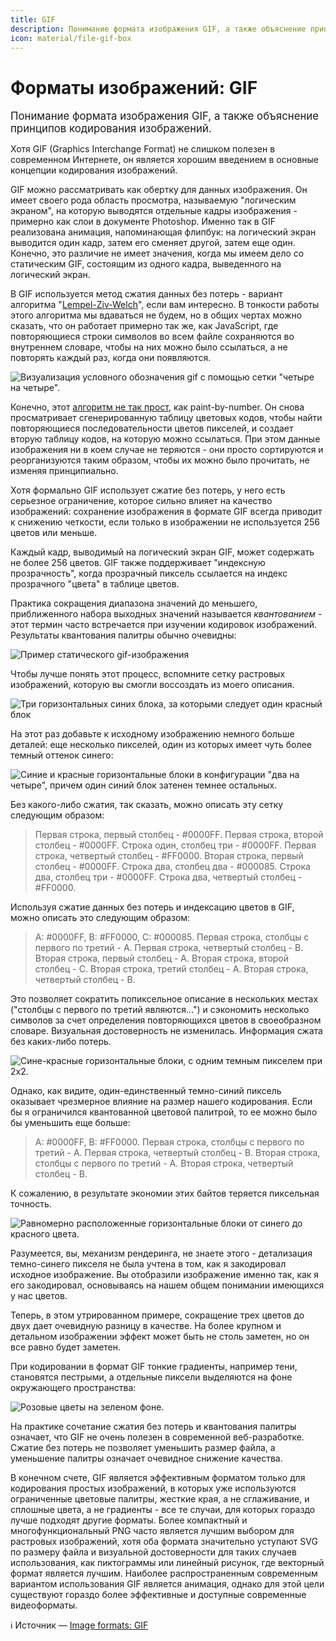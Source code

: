 ```yaml
---
title: GIF
description: Понимание формата изображения GIF, а также объяснение принципов кодирования изображений.
icon: material/file-gif-box
---
```


# Форматы изображений: GIF

<big>Понимание формата изображения GIF, а также объяснение принципов кодирования изображений.</big>

Хотя GIF (Graphics Interchange Format) не слишком полезен в современном Интернете, он является хорошим введением в основные концепции кодирования изображений.

GIF можно рассматривать как обертку для данных изображения. Он имеет своего рода область просмотра, называемую "логическим экраном", на которую выводятся отдельные кадры изображения - примерно как слои в документе Photoshop. Именно так в GIF реализована анимация, напоминающая флипбук: на логический экран выводится один кадр, затем его сменяет другой, затем еще один. Конечно, это различие не имеет значения, когда мы имеем дело со статическим GIF, состоящим из одного кадра, выведенного на логический экран.

В GIF используется метод сжатия данных без потерь - вариант алгоритма "[Lempel-Ziv-Welch](https://ru.wikipedia.org/wiki/%D0%90%D0%BB%D0%B3%D0%BE%D1%80%D0%B8%D1%82%D0%BC_%D0%9B%D0%B5%D0%BC%D0%BF%D0%B5%D0%BB%D1%8F_%E2%80%94_%D0%97%D0%B8%D0%B2%D0%B0_%E2%80%94_%D0%92%D0%B5%D0%BB%D1%87%D0%B0)", если вам интересно. В тонкости работы этого алгоритма мы вдаваться не будем, но в общих чертах можно сказать, что он работает примерно так же, как JavaScript, где повторяющиеся строки символов во всем файле сохраняются во внутреннем словаре, чтобы на них можно было ссылаться, а не повторять каждый раз, когда они появляются.

![Визуализация условного обозначения gif с помощью сетки "четыре на четыре".](gif-1.avif)

Конечно, этот [алгоритм не так прост](https://giflib.sourceforge.net/whatsinagif/lzw_image_data.html), как paint-by-number. Он снова просматривает сгенерированную таблицу цветовых кодов, чтобы найти повторяющиеся последовательности цветов пикселей, и создает вторую таблицу кодов, на которую можно ссылаться. При этом данные изображения ни в коем случае не теряются - они просто сортируются и реорганизуются таким образом, чтобы их можно было прочитать, не изменяя принципиально.

Хотя формально GIF использует сжатие без потерь, у него есть серьезное ограничение, которое сильно влияет на качество изображений: сохранение изображения в формате GIF всегда приводит к снижению четкости, если только в изображении не используется 256 цветов или меньше.

Каждый кадр, выводимый на логический экран GIF, может содержать не более 256 цветов. GIF также поддерживает "индексную прозрачность", когда прозрачный пиксель ссылается на индекс прозрачного "цвета" в таблице цветов.

Практика сокращения диапазона значений до меньшего, приближенного набора выходных значений называется _квантованием_ - этот термин часто встречается при изучении кодировок изображений. Результаты квантования палитры обычно очевидны:

![Пример статического gif-изображения](gif-2.avif)

Чтобы лучше понять этот процесс, вспомните сетку растровых изображений, которую вы смогли воссоздать из моего описания.

![Три горизонтальных синих блока, за которыми следует один красный блок](gif-3.avif)

На этот раз добавьте к исходному изображению немного больше деталей: еще несколько пикселей, один из которых имеет чуть более темный оттенок синего:

![Синие и красные горизонтальные блоки в конфигурации "два на четыре", причем один синий блок затенен темнее остальных.](gif-4.avif)

Без какого-либо сжатия, так сказать, можно описать эту сетку следующим образом:

> Первая строка, первый столбец - #0000FF. Первая строка, второй столбец - #0000FF. Строка один, столбец три - #0000FF. Первая строка, четвертый столбец - #FF0000. Вторая строка, первый столбец - #0000FF. Строка два, столбец два - #000085. Строка два, столбец три - #0000FF. Строка два, четвертый столбец - #FF0000.

Используя сжатие данных без потерь и индексацию цветов в GIF, можно описать это следующим образом:

> A: #0000FF, B: #FF0000, C: #000085. Первая строка, столбцы с первого по третий - A. Первая строка, четвертый столбец - B. Вторая строка, первый столбец - A. Вторая строка, второй столбец - C. Вторая строка, третий столбец - A. Вторая строка, четвертый столбец - B.

Это позволяет сократить попиксельное описание в нескольких местах ("столбцы с первого по третий являются...") и сэкономить несколько символов за счет определения повторяющихся цветов в своеобразном словаре. Визуальная достоверность не изменилась. Информация сжата без каких-либо потерь.

![Сине-красные горизонтальные блоки, с одним темным пикселем при 2x2.](gif-5.avif)

Однако, как видите, один-единственный темно-синий пиксель оказывает чрезмерное влияние на размер нашего кодирования. Если бы я ограничился квантованной цветовой палитрой, то ее можно было бы уменьшить еще больше:

> A: #0000FF, B: #FF0000. Первая строка, столбцы с первого по третий - A. Первая строка, четвертый столбец - B. Вторая строка, столбцы с первого по третий - A. Вторая строка, четвертый столбец - B.

К сожалению, в результате экономии этих байтов теряется пиксельная точность.

![Равномерно расположенные горизонтальные блоки от синего до красного цвета.](gif-6.avif)

Разумеется, вы, механизм рендеринга, не знаете этого - детализация темно-синего пикселя не была учтена в том, как я закодировал исходное изображение. Вы отобразили изображение именно так, как я его закодировал, основываясь на нашем общем понимании имеющихся у нас цветов.

Теперь, в этом утрированном примере, сокращение трех цветов до двух дает очевидную разницу в качестве. На более крупном и детальном изображении эффект может быть не столь заметен, но он все равно будет заметен.

При кодировании в формат GIF тонкие градиенты, например тени, становятся пестрыми, а отдельные пиксели выделяются на фоне окружающего пространства:

![Розовые цветы на зеленом фоне.](gif-7.avif)

На практике сочетание сжатия без потерь и квантования палитры означает, что GIF не очень полезен в современной веб-разработке. Сжатие без потерь не позволяет уменьшить размер файла, а уменьшение палитры означает очевидное снижение качества.

В конечном счете, GIF является эффективным форматом только для кодирования простых изображений, в которых уже используются ограниченные цветовые палитры, жесткие края, а не сглаживание, и сплошные цвета, а не градиенты - все те случаи, для которых гораздо лучше подходят другие форматы. Более компактный и многофункциональный PNG часто является лучшим выбором для растровых изображений, хотя оба формата значительно уступают SVG по размеру файла и визуальной достоверности для таких случаев использования, как пиктограммы или линейный рисунок, где векторный формат является лучшим. Наиболее распространенным современным вариантом использования GIF является анимация, однако для этой цели существуют гораздо более эффективные и доступные современные видеоформаты.

:information_source: Источник &mdash; [Image formats: GIF](https://web.dev/learn/images/gif/)
